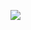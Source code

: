 <a href="https://visitorbadge.io/status?path=vil"><img src="https://api.visitorbadge.io/api/visitors?path=vil&countColor=%232ccce4&style=plastic" /></a>
